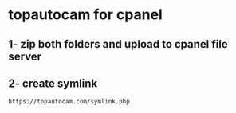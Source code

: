 # topautocam for cpanel

## 1- zip both folders and upload to cpanel file server

## 2- create symlink

``
https://topautocam.com/symlink.php
``
